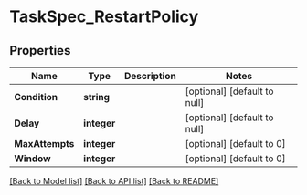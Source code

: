 # TaskSpec_RestartPolicy

## Properties
Name | Type | Description | Notes
------------ | ------------- | ------------- | -------------
**Condition** | **string** |  | [optional] [default to null]
**Delay** | **integer** |  | [optional] [default to null]
**MaxAttempts** | **integer** |  | [optional] [default to 0]
**Window** | **integer** |  | [optional] [default to 0]

[[Back to Model list]](../README.md#documentation-for-models) [[Back to API list]](../README.md#documentation-for-api-endpoints) [[Back to README]](../README.md)


